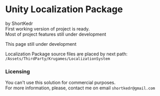 # Unity Localization Package #
by ShortKedr  
First working version of project is ready.  
Most of project features still under development  

This page still under development  

Localization Package source files are placed by next path: `/Assets/ThirdParty/Krugames/LocalizationSystem`

### Licensing ###
You can't use this solution for commercial purposes.  
For more information, please, contact me on email `shortkedr@gmail.com`  

